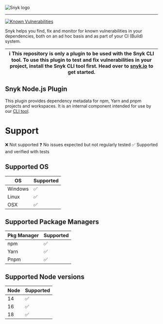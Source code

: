 ![Snyk logo](https://snyk.io/style/asset/logo/snyk-print.svg)

---

[![Known Vulnerabilities](https://snyk.io/test/github/snyk/snyk-nodejs-plugin/badge.svg)](https://snyk.io/test/github/snyk/snyk-nodejs-plugin)

Snyk helps you find, fix and monitor for known vulnerabilities in your dependencies, both on an ad hoc basis and as part of your CI (Build) system.

| :information_source: This repository is only a plugin to be used with the Snyk CLI tool. To use this plugin to test and fix vulnerabilities in your project, install the Snyk CLI tool first. Head over to [snyk.io](https://github.com/snyk/snyk) to get started. |
| ------------------------------------------------------------------------------------------------------------------------------------------------------------------------------------------------------------------------------------------------------------------ |

## Snyk Node.js Plugin

This plugin provides dependency metadata for npm, Yarn and pnpm projects and workspaces. It is an internal component intended for use by our [CLI tool](https://github.com/snyk/snyk).

# Support

❌ Not supported
❓ No issues expected but not regularly tested
✅ Supported and verified with tests

## Supported OS

| OS      | Supported |
| ------- | --------- |
| Windows | ✅        |
| Linux   | ✅        |
| OSX     | ️✅       |

## Supported Package Managers

| Pkg Manager | Supported |
| ----------- | --------- |
| npm         | ✅        |
| Yarn        | ✅        |
| Pnpm        | ✅        |

## Supported Node versions

| Node | Supported |
| ---- | --------- |
| 14   | ✅        |
| 16   | ✅        |
| 18   | ✅        |
